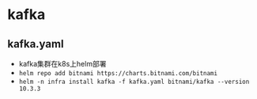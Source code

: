 # kafka

## kafka.yaml
- kafka集群在k8s上helm部署
- `helm repo add bitnami https://charts.bitnami.com/bitnami`
- `helm -n infra install kafka -f kafka.yaml bitnami/kafka --version 10.3.3`

